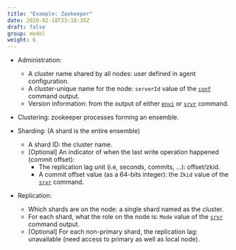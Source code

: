 ```yaml
---
title: "Example: Zookeeper"
date: 2020-02-18T23:18:35Z
draft: false
group: model
weight: 6
---
```


* Administration:
  * A cluster name shared by all nodes: user defined in agent configuration.
  * A cluster-unique name for the node: `serverId` value of the [`conf`] command output.
  * Version information: from the output of either [`envi`] or [`srvr`] command.

* Clustering: zookeeper processes forming an ensemble.

* Sharding: (A shard is the entire ensemble)
  * A shard ID: the cluster name.
  * [Optional] An indicator of when the last write operation happened (commit offset):
    * The replication lag unit (i.e, seconds, commits, ...): offset/zkid.
    * A commit offset value (as a 64-bits integer): the `Zkid` value of the [`srvr`] command.

* Replication:
  * Which shards are on the node: a single shard named as the cluster.
  * For each shard, what the role on the node is: `Mode` value of the [`srvr`] command output.
  * [Optional] For each non-primary shard, the replication lag: unavailable (need access to primary as well as local node).

[`conf`]: https://zookeeper.apache.org/doc/current/zookeeperAdmin.html#sc_zkCommands
[`envi`]: https://zookeeper.apache.org/doc/current/zookeeperAdmin.html#sc_zkCommands
[`srvr`]: https://zookeeper.apache.org/doc/current/zookeeperAdmin.html#sc_zkCommands
